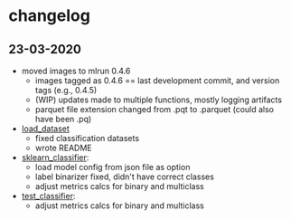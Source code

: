 # changelog

## 23-03-2020

* moved images to mlrun 0.4.6
    - images tagged as 0.4.6 == last development commit, and version tags (e.g., 0.4.5)
    - (WIP) updates made to multiple functions, mostly logging artifacts
    - parquet file extension changed from .pqt to .parquet (could also have been .pq)
* [load_dataset]()
    - fixed classification datasets
    - wrote README
* [sklearn_classifier](): 
    - load model config from json file as option
    - label binarizer fixed, didn't have correct classes
    - adjust metrics calcs for binary and multiclass
* [test_classifier]():
    - adjust metrics calcs for binary and multiclass
